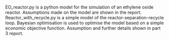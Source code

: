 EO_reactor.py is a python model for the simulation of an ethylene oxide reactor. Assumptions made on the model are shown in the report.
Reactor_with_recycle.py is a simple model of the reactor-separation-recycle loop. Bayesian optimisation is used to optimise the model based on a simple economic objective function. Assumption and further details shown in part 3 report.
